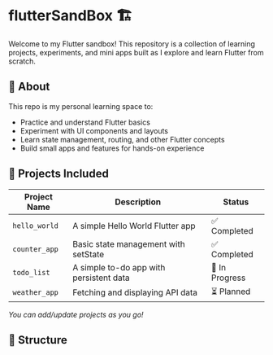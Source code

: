# flutterSandBox 🏗️

Welcome to my Flutter sandbox! This repository is a collection of learning projects, experiments, and mini apps built as I explore and learn Flutter from scratch.

## 🚀 About

This repo is my personal learning space to:

- Practice and understand Flutter basics
- Experiment with UI components and layouts
- Learn state management, routing, and other Flutter concepts
- Build small apps and features for hands-on experience

## 🧱 Projects Included

| Project Name      | Description                              | Status      |
|-------------------|------------------------------------------|-------------|
| `hello_world`     | A simple Hello World Flutter app         | ✅ Completed |
| `counter_app`     | Basic state management with setState     | ✅ Completed |
| `todo_list`       | A simple to-do app with persistent data  | 🚧 In Progress |
| `weather_app`     | Fetching and displaying API data         | ⏳ Planned   |

*You can add/update projects as you go!*

## 📁 Structure

